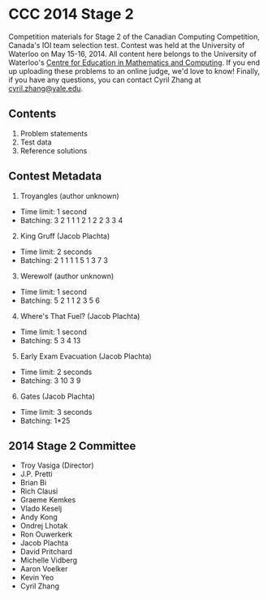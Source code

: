CCC 2014 Stage 2
================

Competition materials for Stage 2 of the Canadian Computing Competition, Canada's IOI team selection test.
Contest was held at the University of Waterloo on May 15-16, 2014.
All content here belongs to the University of Waterloo's
[Centre for Education in Mathematics and Computing](http://cemc.uwaterloo.ca/).
If you end up uploading these problems to an online judge, we'd love to know!
Finally, if you have any questions, you can contact Cyril Zhang at <cyril.zhang@yale.edu>.

Contents
--------

1. Problem statements
2. Test data
3. Reference solutions

Contest Metadata
----------------

1. Troyangles (author unknown)
  - Time limit: 1 second
  - Batching: 3 2 1 1 1 2 1 2 2 3 3 4
2. King Gruff (Jacob Plachta)
  - Time limit: 2 seconds
  - Batching: 2 1 1 1 1 5 1 3 7 3
3. Werewolf (author unknown)
  - Time limit: 1 second
  - Batching: 5 2 1 1 2 3 5 6
4. Where's That Fuel? (Jacob Plachta)
  - Time limit: 1 second
  - Batching: 5 3 4 13
5. Early Exam Evacuation (Jacob Plachta)
  - Time limit: 2 seconds
  - Batching: 3 10 3 9
6. Gates (Jacob Plachta)
  - Time limit: 3 seconds
  - Batching: 1\*25

2014 Stage 2 Committee
----------------------

- Troy Vasiga (Director)
- J.P. Pretti
- Brian Bi
- Rich Clausi
- Graeme Kemkes
- Vlado Keselj
- Andy Kong
- Ondrej Lhotak
- Ron Ouwerkerk
- Jacob Plachta
- David Pritchard
- Michelle Vidberg
- Aaron Voelker
- Kevin Yeo
- Cyril Zhang
